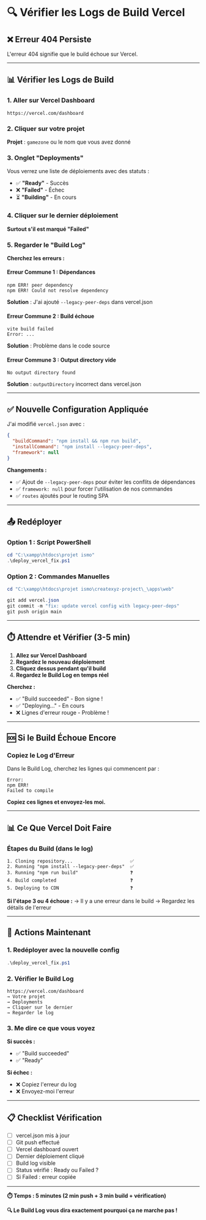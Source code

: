 # 🔍 Vérifier les Logs de Build Vercel

## ❌ Erreur 404 Persiste

L'erreur 404 signifie que le build échoue sur Vercel.

---

## 📊 Vérifier les Logs de Build

### 1. Aller sur Vercel Dashboard

```
https://vercel.com/dashboard
```

### 2. Cliquer sur votre projet

**Projet** : `gamezone` ou le nom que vous avez donné

### 3. Onglet "Deployments"

Vous verrez une liste de déploiements avec des statuts :
- ✅ **"Ready"** - Succès
- ❌ **"Failed"** - Échec
- ⏳ **"Building"** - En cours

### 4. Cliquer sur le dernier déploiement

**Surtout s'il est marqué "Failed"**

### 5. Regarder le "Build Log"

**Cherchez les erreurs :**

#### Erreur Commune 1 : Dépendances
```
npm ERR! peer dependency
npm ERR! Could not resolve dependency
```

**Solution** : J'ai ajouté `--legacy-peer-deps` dans vercel.json

#### Erreur Commune 2 : Build échoue
```
vite build failed
Error: ...
```

**Solution** : Problème dans le code source

#### Erreur Commune 3 : Output directory vide
```
No output directory found
```

**Solution** : `outputDirectory` incorrect dans vercel.json

---

## ✅ Nouvelle Configuration Appliquée

J'ai modifié `vercel.json` avec :

```json
{
  "buildCommand": "npm install && npm run build",
  "installCommand": "npm install --legacy-peer-deps",
  "framework": null
}
```

**Changements :**
- ✅ Ajout de `--legacy-peer-deps` pour éviter les conflits de dépendances
- ✅ `framework: null` pour forcer l'utilisation de nos commandes
- ✅ `routes` ajoutés pour le routing SPA

---

## 📤 Redéployer

### Option 1 : Script PowerShell

```powershell
cd "C:\xampp\htdocs\projet ismo"
.\deploy_vercel_fix.ps1
```

### Option 2 : Commandes Manuelles

```powershell
cd "C:\xampp\htdocs\projet ismo\createxyz-project\_\apps\web"

git add vercel.json
git commit -m "fix: update vercel config with legacy-peer-deps"
git push origin main
```

---

## ⏱️ Attendre et Vérifier (3-5 min)

1. **Allez sur Vercel Dashboard**
2. **Regardez le nouveau déploiement**
3. **Cliquez dessus pendant qu'il build**
4. **Regardez le Build Log en temps réel**

**Cherchez :**
- ✅ "Build succeeded" - Bon signe !
- ✅ "Deploying..." - En cours
- ❌ Lignes d'erreur rouge - Problème !

---

## 🆘 Si le Build Échoue Encore

### Copiez le Log d'Erreur

Dans le Build Log, cherchez les lignes qui commencent par :
```
Error:
npm ERR!
Failed to compile
```

**Copiez ces lignes et envoyez-les moi.**

---

## 📊 Ce Que Vercel Doit Faire

### Étapes du Build (dans le log)

```
1. Cloning repository...                     ✅
2. Running "npm install --legacy-peer-deps"  ✅
3. Running "npm run build"                   ❓
4. Build completed                           ❓
5. Deploying to CDN                          ❓
```

**Si l'étape 3 ou 4 échoue :**
→ Il y a une erreur dans le build
→ Regardez les détails de l'erreur

---

## 🎯 Actions Maintenant

### 1. Redéployer avec la nouvelle config
```powershell
.\deploy_vercel_fix.ps1
```

### 2. Vérifier le Build Log
```
https://vercel.com/dashboard
→ Votre projet
→ Deployments
→ Cliquer sur le dernier
→ Regarder le log
```

### 3. Me dire ce que vous voyez

**Si succès :**
- ✅ "Build succeeded"
- ✅ "Ready"

**Si échec :**
- ❌ Copiez l'erreur du log
- ❌ Envoyez-moi l'erreur

---

## 📋 Checklist Vérification

- [ ] vercel.json mis à jour
- [ ] Git push effectué
- [ ] Vercel dashboard ouvert
- [ ] Dernier déploiement cliqué
- [ ] Build log visible
- [ ] Status vérifié : Ready ou Failed ?
- [ ] Si Failed : erreur copiée

---

**⏱️ Temps : 5 minutes (2 min push + 3 min build + vérification)**

**🔍 Le Build Log vous dira exactement pourquoi ça ne marche pas !**
